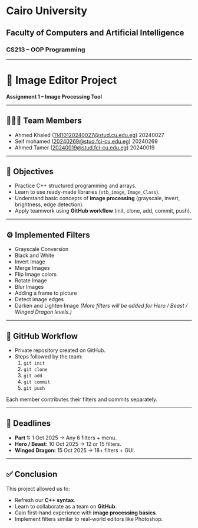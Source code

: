 
# Cairo University
## Faculty of Computers and Artificial Intelligence
### CS213 – OOP Programming

---

# 📘 Image Editor Project  
**Assignment 1 – Image Processing Tool**

---

## 👨‍👩‍👦 Team Members
- Ahmed Khaled (11410120240027@stud.cu.edu.eg)  20240027
- Seif mohamed (20240269@stud.fci-cu.edu.eg)  20240269
- Ahmed Tamer (20240019@stud.fci-cu.edu.eg)  20240019

---

## 🎯 Objectives
- Practice C++ structured programming and arrays.  
- Learn to use ready-made libraries (`stb_image`, `Image_Class`).  
- Understand basic concepts of **image processing** (grayscale, invert, brightness, edge detection).  
- Apply teamwork using **GitHub workflow** (init, clone, add, commit, push).  

---


## ⚙️ Implemented Filters
- Grayscale Conversion
- Black and White
- Invert Image
- Merge Images
- Flip Image colors
- Rotate Image
- Blur Images
- Adding a frame to picture
- Detect image edges
- Darken and Lighten Image
*(More filters will be added for Hero / Beast / Winged Dragon levels.)*  

---

## 📂 GitHub Workflow
- Private repository created on GitHub.  
- Steps followed by the team:  
  1. `git init`  
  2. `git clone`  
  3. `git add`  
  4. `git commit`  
  5. `git push`  

Each member contributes their filters and commits separately.  

---

## 📅 Deadlines
- **Part 1:** 1 Oct 2025 → Any 6 filters + menu.  
- **Hero / Beast:** 10 Oct 2025 → 12 or 15 filters.  
- **Winged Dragon:** 15 Oct 2025 → 18+ filters + GUI.  

---

## ✅ Conclusion
This project allowed us to:  
- Refresh our **C++ syntax**.  
- Learn to collaborate as a team on **GitHub**.  
- Gain first-hand experience with **image processing basics**.  
- Implement filters similar to real-world editors like Photoshop.  
